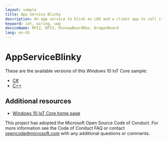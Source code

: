 ```yaml
---
layout: sample
title: App Service Blinky
description: An app service to blink an LED and a client app to call it.
keyword: iot, wiring, uwp
deviceName: RPI2, RPI3, MinnowBoardMax, DragonBoard
lang: en-US
---
```

# AppServiceBlinky

These are the available versions of this Windows 10 IoT Core sample:

*	[C#](./CS/README.md)
*	[C++](./Cpp/README.md)

## Additional resources
*	[Windows 10 IoT Core home page](https://developer.microsoft.com/en-us/windows/iot/)

This project has adopted the Microsoft Open Source Code of Conduct. For more information see the Code of Conduct FAQ or contact <opencode@microsoft.com> with any additional questions or comments.
